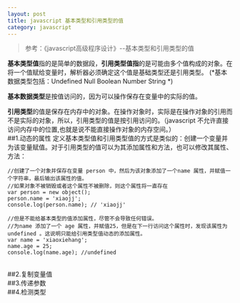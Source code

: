 ```yaml
---
layout: post
title: javascript 基本类型和引用类型的值
category: javascript
---
```


>参考：《javascript高级程序设计》--基本类型和引用类型的值

**基本类型值**指的是简单的数据段，**引用类型值指**的是可能由多个值构成的对象。在将一个值赋给变量时，解析器必须确定这个值是基础类型还是引用类型。
(*基本数据类型包括：Undefined Null Boolean Number String *)

**基本数据类型**是按值访问的，因为可以操作保存在变量中的实际的值。

**引用类型**的值是保存在内存中的对象。在操作对象时，实际是在操作对象的引用而不是实际的对象，所以，引用类型的值是按引用访问的。（javascript 不允许直接访问内存中的位置,也就是说不能直接操作对象的内存空间。）
<br>
##1.动态的属性
定义基本类型值和引用类型值的方式是类似的：创建一个变量并为该变量赋值。对于引用类型的值可以为其添加属性和方法，也可以修改其属性、方法：

    //创建了一个对象并保存在变量 person 中，然后为该对象添加了一个name 属性，并赋值一个字符串，最后输出该属性的值。
    //如果对象不被销毁或者这个属性不被删除，则这个属性将一直存在
    var person = new object();
    person.name = 'xiaojj';
    console.log(person.name); // 'xiaojj'
    
    //但是不能给基本类型的值添加属性，尽管不会导致任何错误。
    //为name 添加了一个 age 属性，并赋值25，但是在下一行访问这个属性时，发现该属性为 undefined 。这说明只能给引用类型值动态的添加属性。
    var name = 'xiaoxiehang';
    name.age = 25;
    console.log(name.age); //undefined
<br>
##2.复制变量值
<br>
##3.传递参数
<br>
##4.检测类型
